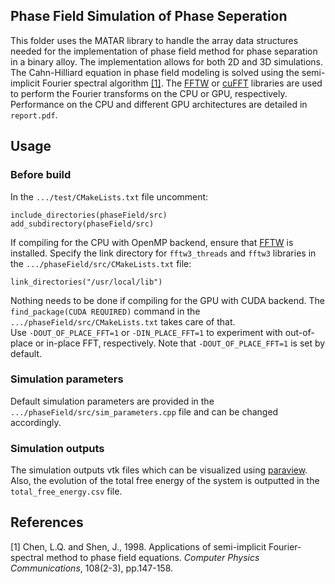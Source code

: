 ## Phase Field Simulation of Phase Seperation
This folder uses the MATAR library to handle the array data structures needed for the implementation of phase field method for phase separation in a binary alloy. 
The implementation allows for both 2D and 3D simulations.
The Cahn-Hilliard equation in phase field modeling is solved using the semi-implicit Fourier spectral algorithm [[1]](#1). The [FFTW](http://www.fftw.org/download.html) or [cuFFT](https://docs.nvidia.com/cuda/cufft/index.html) libraries are used to perform the Fourier transforms on the CPU or GPU, respectively. Performance on the CPU and different GPU architectures are detailed in `report.pdf`.

## Usage
### Before build
In the `.../test/CMakeLists.txt` file uncomment:
```
include_directories(phaseField/src)
add_subdirectory(phaseField/src)
```
If compiling for the CPU with OpenMP backend, ensure that [FFTW](http://www.fftw.org/download.html) is installed. Specify the link directory for `fftw3_threads` and `fftw3` libraries in the `.../phaseField/src/CMakeLists.txt` file: 
```
link_directories("/usr/local/lib")
```
Nothing needs to be done if compiling for the GPU with CUDA backend. The `find_package(CUDA REQUIRED)` command in the `.../phaseField/src/CMakeLists.txt` takes care of that.\
Use `-DOUT_OF_PLACE_FFT=1` or `-DIN_PLACE_FFT=1` to experiment with out-of-place or in-place FFT, respectively. Note that `-DOUT_OF_PLACE_FFT=1` is set by default.

### Simulation parameters
Default simulation parameters are provided in the `.../phaseField/src/sim_parameters.cpp` file and can be changed accordingly. 

### Simulation outputs
The simulation outputs vtk files which can be visualized using [paraview](https://www.paraview.org/). Also, the evolution of the total free energy of the system is outputted in the `total_free_energy.csv` file. 

## References
<a id="1">[1]</a> 
Chen, L.Q. and Shen, J., 1998. Applications of semi-implicit Fourier-spectral method to phase field equations. 
*Computer Physics Communications*, 108(2-3), pp.147-158.

